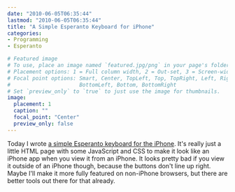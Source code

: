 ```yaml
---
date: "2010-06-05T06:35:44"
lastmod: "2010-06-05T06:35:44"
title: "A Simple Esperanto Keyboard for iPhone"
categories:
- Programming
- Esperanto

# Featured image
# To use, place an image named `featured.jpg/png` in your page's folder.
# Placement options: 1 = Full column width, 2 = Out-set, 3 = Screen-width
# Focal point options: Smart, Center, TopLeft, Top, TopRight, Left, Right,
#                      BottomLeft, Bottom, BottomRight
# Set `preview_only` to `true` to just use the image for thumbnails.
image:
  placement: 1
  caption: ""
  focal_point: "Center"
  preview_only: false
---
```

Today I wrote [a simple Esperanto keyboard for the iPhone](http://vaelen.org/klavaro/). It's really just a little HTML page with some JavaScript and CSS to make it look like an iPhone app when you view it from an iPhone. It looks pretty bad if you view it outside of an iPhone though, because the buttons don't line up right. Maybe I'll make it more fully featured on non-iPhone browsers, but there are better tools out there for that already.

